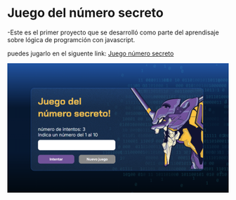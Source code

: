 <h1> Juego del número secreto </h1>

-Este es el primer proyecto que se desarrolló como parte del aprendisaje sobre lógica de programción con javascript.


puedes jugarlo en el siguente link: [Juego número secreto ](https://m4nu007.github.io/juego-secreto/)

![juegoSecreto](/img/juegoSecreto.PNG)
